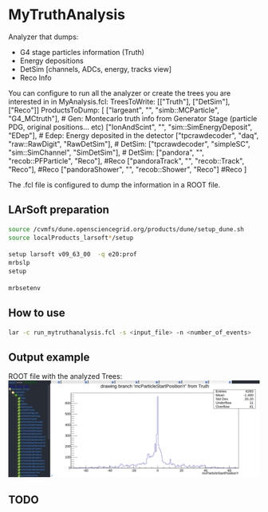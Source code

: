 # MyTruthAnalysis

Analyzer that dumps:

* G4 stage particles information (Truth)
* Energy depositions
* DetSim [channels, ADCs, energy, tracks view]
* Reco Info

You can configure to run all the analyzer or create the trees you are interested in in MyAnalysis.fcl:
TreesToWrite: [["Truth"], ["DetSim"], ["Reco"]]
ProductsToDump: [
                  ["largeant",      "",           "simb::MCParticle",         "G4_MCtruth"],  # Gen:    Montecarlo truth info from Generator Stage (particle PDG, original positions... etc)
                  ["IonAndScint",   "",           "sim::SimEnergyDeposit",    "EDep"],        # Edep:   Energy deposited in the detector
                  ["tpcrawdecoder", "daq",        "raw::RawDigit",            "RawDetSim"],   # DetSim: 
                  ["tpcrawdecoder", "simpleSC",   "sim::SimChannel",          "SimDetSim"],    # DetSim: 
                  ["pandora",       "",           "recob::PFParticle",        "Reco"],         #Reco
                  ["pandoraTrack",  "",           "recob::Track",             "Reco"],         #Reco
                  ["pandoraShower", "",           "recob::Shower",            "Reco"]         #Reco
                ]


The .fcl file is configured to dump the information in a ROOT file.

## LArSoft preparation

```bash
source /cvmfs/dune.opensciencegrid.org/products/dune/setup_dune.sh
source localProducts_larsoft*/setup

setup larsoft v09_63_00  -q e20:prof  
mrbslp
setup

mrbsetenv
```

## How to use

```bash
lar -c run_mytruthanalysis.fcl -s <input_file> -n <number_of_events>
```

## Output example
ROOT file with the analyzed Trees:
![Alt text](output.png)

## TODO

